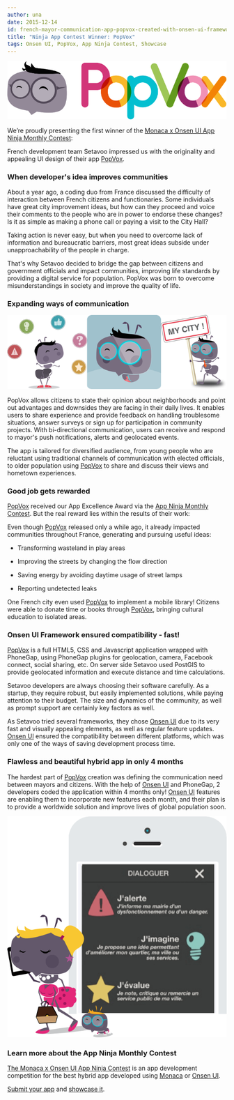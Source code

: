 ```yaml
---
author: una
date: 2015-12-14
id: french-mayor-communication-app-popvox-created-with-onsen-ui-framework
title: "Ninja App Contest Winner: PopVox"
tags: Onsen UI, PopVox, App Ninja Contest, Showcase
---
```


![Ninja App Contest Winner PopVox improves interaction between citizens and local government in France](/blog/content/images/2015/Dec/popvox_logo.png)

We’re proudly presenting the first winner of the [Monaca x Onsen UI App Ninja Monthly Contest](http://monaca.mobi/en/contest/):

French development team Setavoo impressed us with the originality and appealing UI design of their app [PopVox](https://www.popvox.fr/).

<!-- more -->

### When developer's idea improves communities

About a year ago, a coding duo from France discussed the difficulty of interaction between French citizens and functionaries. Some individuals have great city improvement ideas, but how can they proceed and voice their comments to the people who are in power to endorse these changes? Is it as simple as making a phone call or paying a visit to the City Hall?

Taking action is never easy, but when you need to overcome lack of information and bureaucratic barriers, most great ideas subside under unapproachability of the people in charge.

That's why Setavoo decided to bridge the gap between citizens and government officials and impact communities, improving life standards by providing a digital service for population. PopVox was born to overcome misunderstandings in society and improve the quality of life.


### Expanding ways of communication

![PopVox-hybrid-app-Onsen-UI](/blog/content/images/2015/Dec/merged.png)

PopVox allows citizens to state their opinion about neighborhoods and point out advantages and downsides they are facing in their daily lives. It enables users to share experience and provide feedback on handling troublesome situations, answer surveys or sign up for participation in community projects. With bi-directional communication, users can receive and respond to mayor's push notifications, alerts and geolocated events.

The app is tailored for diversified audience, from young people who are reluctant using traditional channels of communication with elected officials, to older population using [PopVox](https://www.popvox.fr/) to share and discuss their views and hometown experiences.

### Good job gets rewarded

[PopVox](https://www.popvox.fr/) received our App Excellence Award via the [App Ninja Monthly Contest](http://monaca.mobi/en/contest/). But the real reward lies within the results of their work:

Even though [PopVox](https://www.popvox.fr/) released only a while ago, it already impacted communities throughout France, generating and pursuing useful ideas:

* Transforming wasteland in play areas

* Improving the streets by changing the flow direction

* Saving energy by avoiding daytime usage of street lamps

* Reporting undetected leaks

One French city even used [PopVox](https://www.popvox.fr/) to implement a mobile library! Citizens were able to donate time or books through [PopVox](https://www.popvox.fr/), bringing cultural education to isolated areas.

### Onsen UI Framework ensured compatibility - fast!

[PopVox](https://www.popvox.fr/) is a full HTML5, CSS and Javascript application wrapped with PhoneGap, using PhoneGap plugins for geolocation, camera, Facebook connect, social sharing, etc. On server side Setavoo used PostGIS to provide geolocated information and execute distance and time calculations.

Setavoo developers are always choosing their software carefully. As a startup, they require robust, but easily implemented solutions, while paying attention to their budget. The size and dynamics of the community, as well as prompt support are certainly key factors as well.

As Setavoo tried several frameworks, they chose [Onsen UI](http://onsen.io/) due to its very fast and visually appealing elements, as well as regular feature updates. [Onsen UI](http://onsen.io/) ensured the compatibility between different platforms, which was only one of the ways of saving development process time.


### Flawless and beautiful hybrid app in only 4 months

The hardest part of [PopVox](https://www.popvox.fr/) creation was defining the communication need between mayors and citizens. With the help of [Onsen UI](http://onsen.io/) and PhoneGap, 2 developers coded the application within 4 months only! [Onsen UI](http://onsen.io/) features are enabling them to incorporate new features each month, and their plan is to provide a worldwide solution and improve lives of global population soon.

![PopVox-hybrid-app-Onsen-UI](/blog/content/images/2015/Dec/popvox_phone3.png)



### Learn more about the App Ninja Monthly Contest

[The Monaca x Onsen UI App Ninja Contest](http://monaca.mobi/en/contest/) is an app development competition for the best hybrid app developed using [Monaca](https://monaca.io/) or [Onsen UI](http://onsen.io/).

[Submit your app](http://monaca.mobi/en/contest/) and [showcase it](http://monaca.mobi/en/showcase).











